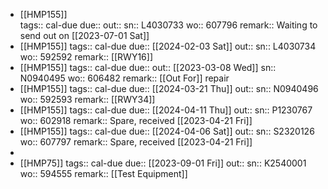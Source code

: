 - [[HMP155]]  
  tags:: cal-due
  due::
  out::
  sn:: L4030733
  wo:: 607796
  remark:: Waiting to send out on [[2023-07-01 Sat]]
- [[HMP155]] 
  tags:: cal-due
  due:: [[2024-02-03 Sat]]
  out::
  sn:: L4030734
  wo:: 592592
  remark:: [[RWY16]]
- [[HMP155]] 
  tags:: cal-due
  due::
  out:: [[2023-03-08 Wed]]
  sn:: N0940495
  wo:: 606482
  remark:: [[Out For]] repair
- [[HMP155]] 
  tags:: cal-due
  due:: [[2024-03-21 Thu]] 
  out::
  sn:: N0940496
  wo:: 592593
  remark:: [[RWY34]]
- [[HMP155]] 
  tags:: cal-due
  due:: [[2024-04-11 Thu]]
  out:: 
  sn:: P1230767
  wo:: 602918
  remark:: Spare, received [[2023-04-21 Fri]]
- [[HMP155]] 
  tags:: cal-due
  due:: [[2024-04-06 Sat]]
  out:: 
  sn:: S2320126
  wo:: 607797
  remark:: Spare, received [[2023-04-21 Fri]]
-
- [[HMP75]] 
  tags:: cal-due
  due:: [[2023-09-01 Fri]]
  out::
  sn:: K2540001
  wo:: 594555
  remark:: [[Test Equipment]]